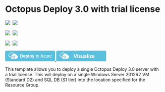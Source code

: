 # Octopus Deploy 3.0 with trial license

<IMG SRC="https://azbotstorage.blob.core.windows.net/badges/octopusdeploy3-single-vm-windows/PublicLastTestDate.svg" />&nbsp;
<IMG SRC="https://azbotstorage.blob.core.windows.net/badges/octopusdeploy3-single-vm-windows/PublicDeployment.svg" />&nbsp;

<IMG SRC="https://azbotstorage.blob.core.windows.net/badges/octopusdeploy3-single-vm-windows/FairfaxLastTestDate.svg" />&nbsp;
<IMG SRC="https://azbotstorage.blob.core.windows.net/badges/octopusdeploy3-single-vm-windows/FairfaxDeployment.svg" />&nbsp;

<IMG SRC="https://azbotstorage.blob.core.windows.net/badges/octopusdeploy3-single-vm-windows/BestPracticeResult.svg" />&nbsp;
<IMG SRC="https://azbotstorage.blob.core.windows.net/badges/octopusdeploy3-single-vm-windows/CredScanResult.svg" />&nbsp;

<a href="https://portal.azure.com/#create/Microsoft.Template/uri/https%3A%2F%2Fraw.githubusercontent.com%2FAzure%2Fazure-quickstart-templates%2Fmaster%2Foctopusdeploy3-single-vm-windows%2Fazuredeploy.json" target="_blank">
    <img src="https://raw.githubusercontent.com/Azure/azure-quickstart-templates/master/1-CONTRIBUTION-GUIDE/images/deploytoazure.png"/>
</a>
<a href="http://armviz.io/#/?load=https%3A%2F%2Fraw.githubusercontent.com%2FAzure%2Fazure-quickstart-templates%2Fmaster%2Foctopusdeploy3-single-vm-windows%2Fazuredeploy.json" target="_blank">
    <img src="https://raw.githubusercontent.com/Azure/azure-quickstart-templates/master/1-CONTRIBUTION-GUIDE/images/visualizebutton.png"/>
</a>

This template allows you to deploy a single Octopus Deploy 3.0 server with a trial license. This will deploy on a single Windows Server 2012R2 VM (Standard D2) and SQL DB (S1 tier) into the location specified for the Resource Group.
